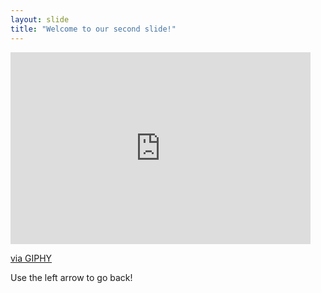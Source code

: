 ```yaml
---
layout: slide
title: "Welcome to our second slide!"
---
```

<iframe src="https://giphy.com/embed/WRQBXSCnEFJIuxktnw" width="480" height="307" frameBorder="0" class="giphy-embed" allowFullScreen></iframe><p><a href="https://giphy.com/gifs/math-lady-meme-WRQBXSCnEFJIuxktnw">via GIPHY</a></p>
Use the left arrow to go back!
